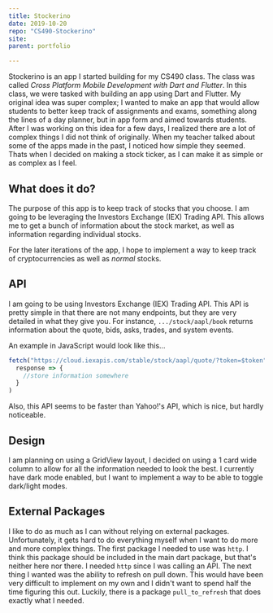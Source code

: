 ```yaml
---
title: Stockerino
date: 2019-10-20
repo: "CS490-Stockerino"
site: 
parent: portfolio

---
```


Stockerino is an app I started building for my CS490 class. The class was called _Cross Platform Mobile Development with Dart and Flutter_. In this class, we were tasked with building an app using Dart and Flutter. My original idea was super complex; I wanted to make an app that would allow students to better keep track of assignments and exams, something along the lines of a day planner, but in app form and aimed towards students. After I was working on this idea for a few days, I realized there are a lot of complex things I did not think of originally. When my teacher talked about some of the apps made in the past, I noticed how simple they seemed. Thats when I decided on making a stock ticker, as I can make it as simple or as complex as I feel.

## What does it do?

The purpose of this app is to keep track of stocks that you choose. I am going to be leveraging the Investors Exchange (IEX) Trading API. This allows me to get a bunch of information about the stock market, as well as information regarding individual stocks.

For the later iterations of the app, I hope to implement a way to keep track of cryptocurrencies as well as _normal_ stocks.

## API

I am going to be using Investors Exchange (IEX) Trading API. This API is pretty simple in that there are not many endpoints, but they are very detailed in what they give you. For instance, `.../stock/aapl/book` returns information about the quote, bids, asks, trades, and system events.

An example in JavaScript would look like this...

```js
fetch("https://cloud.iexapis.com/stable/stock/aapl/quote/?token=$token").then(
  response => {
    //store information somewhere
  }
)
```

Also, this API seems to be faster than Yahoo!'s API, which is nice, but hardly noticeable.

## Design

I am planning on using a GridView layout, I decided on using a 1 card wide column to allow for all the information needed to look the best. I currently have dark mode enabled, but I want to implement a way to be able to toggle dark/light modes.

## External Packages

I like to do as much as I can without relying on external packages. Unfortunately, it gets hard to do everything myself when I want to do more and more complex things. The first package I needed to use was `http`. I think this package should be included in the main dart package, but that's neither here nor there. I needed `http` since I was calling an API. The next thing I wanted was the ability to refresh on pull down. This would have been very difficult to implement on my own and I didn't want to spend half the time figuring this out. Luckily, there is a package `pull_to_refresh` that does exactly what I needed.